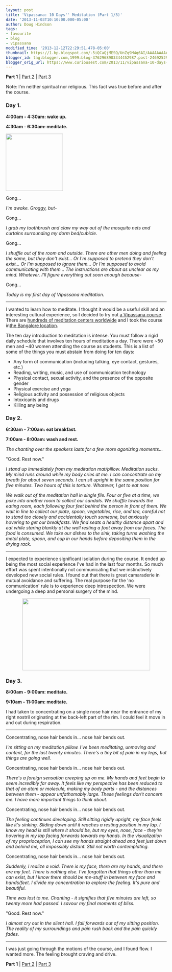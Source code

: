 ```yaml
---
layout: post
title: 'Vipassana: 10 Days'' Meditation (Part 1/3)'
date: '2013-11-03T10:10:00.000-05:00'
author: Doug Hindson
tags: 
- favourite
- blog
- vipassana
modified_time: '2013-12-12T22:29:51.478-05:00'
thumbnail: https://1.bp.blogspot.com/-5iQCaQjMESQ/UnZq9M4q6AI/AAAAAAAAARY/LxCE9Vr2yzc/s72-c/IMAG0738.jpg
blogger_id: tag:blogger.com,1999:blog-3762968903344452987.post-2469252930754264669
blogger_orig_url: https://www.curiousest.com/2013/11/vipassana-10-days-meditation-part-13.html
---
```


**Part 1** | <a href="https://www.curiousest.com/vipassana-10-days-meditation-part-23.html">Part 2</a> | <a href="https://www.curiousest.com/vipassana-10-days-meditation-part-33.html">Part 3</a>

Note: I'm neither spiritual nor religious. This fact was true before and after the course.

### Day 1.

**4:00am - 4:30am: wake up.**

**4:30am - 6:30am: meditate.**

<img style="width:179px;" src="https://1.bp.blogspot.com/-5iQCaQjMESQ/UnZq9M4q6AI/AAAAAAAAARY/LxCE9Vr2yzc/s320/IMAG0738.jpg" />

Gong...

*I'm awake. Groggy, but-*

Gong...

*I grab my toothbrush and claw my way out of the mosquito nets and curtains surrounding my dorm bed/cubicle.*

Gong...

*I shuffle out of the room and outside. There are other men doing and feeling the same, but they don't exist...*
*Or I'm supposed to pretend they don't exist...*
*Or I'm supposed to ignore them...*
*Or I'm supposed to avoid communicating with them...*
*The instructions are about as unclear as my mind. Whatever. I'll figure everything out soon enough because-*

Gong...

*Today is my first day of Vipassana meditation.*

---

I wanted to learn how to meditate. I thought it would be a useful skill and an interesting cultural experience, so I decided to try out <a href="https://www.dhamma.org/en/code.shtml">a Vipassana course</a>. There are <a href="https://www.dhamma.org/en/alphalist.shtml">hundreds of meditation centers worldwide</a> and I took the course in<a href="https://www.paphulla.dhamma.org/">the Bangalore location</a>.

The ten day introduction to meditation is intense. You must follow a rigid daily schedule that involves ten hours of meditation a day. There were ~50 men and ~40 women attending the course as students. This is a list of some of the things you must abstain from doing for ten days:

<ul style="text-align: left;"><li>Any form of communication (including talking, eye contact, gestures, etc.)</li><li>Reading, writing, music, and use of communication technology</li><li>Physical contact, sexual activity, and the presence of the opposite gender</li><li>Physical exercise and yoga</li><li>Religious activity and possession of religious objects</li><li>Intoxicants and drugs</li><li>Killing any being</li></ul><div>
</div>

### Day 2.

**6:30am - 7:00am: eat breakfast.**

**7:00am - 8:00am: wash and rest.**

*The chanting over the speakers lasts for a few more agonizing moments...*

"Good. Rest now."

*I stand up immediately from my meditation mat/pillow. Meditation sucks. My mind runs around while my body cries at me. I can concentrate on my breath for about seven seconds. I can sit upright in the same position for five minutes. Two hours of this is torture. Whatever, I get to eat now.*

*We walk out of the meditation hall in single file. Four or five at a time, we poke into another room to collect our sandals. We shuffle towards the eating room, each following four feet behind the person in front of them. We wait in line to collect our plate, spoon, vegetables, rice, and tea, careful not to stand too closely and accidentally touch someone, but anxiously hovering to get our breakfasts. We find seats a healthy distance apart and eat while staring blankly at the wall resting a foot away from our faces. The food is consumed. We take our dishes to the sink, taking turns washing the metal plate, spoon, and cup in our hands before depositing them in the drying rack.*

---

I expected to experience significant isolation during the course. It ended up being the most social experience I've had in the last four months. So much effort was spent intentionally not communicating that we instinctively developed new social rules. I found out that there is great camaraderie in mutual avoidance and suffering. The real purpose for the 'no communication' rule is to experience deep introspection. We were undergoing a deep and personal surgery of the mind.

<div class="separator" style="clear: both; text-align: center;"><a href="https://3.bp.blogspot.com/-qtF0y_Rny9w/UnZp_B31V2I/AAAAAAAAARM/Xpw4TQQ7E4A/s1600/IMAG0749.jpg" imageanchor="1" style="margin-left: 1em; margin-right: 1em;"><img border="0" height="225" src="https://3.bp.blogspot.com/-qtF0y_Rny9w/UnZp_B31V2I/AAAAAAAAARM/Xpw4TQQ7E4A/s400/IMAG0749.jpg" width="400" /></a></div><div>
</div>

### Day 3.

**8:00am - 9:00am: meditate.**

**9:10am - 11:00am: meditate.**

I had taken to concentrating on a single nose hair near the entrance of my right nostril originating at the back-left part of the rim. I could feel it move in and out during respiration.

---

Concentrating, nose hair bends in... nose hair bends out.

*I'm sitting on my meditation pillow. I've been meditating, unmoving and content, for the last twenty minutes. There's a tiny bit of pain in my legs, but things are going well.*

Concentrating, nose hair bends in... nose hair bends out.

*There's a foreign sensation creeping up on me. My hands and feet begin to seem incredibly far away. It feels like my perspective has been reduced to that of an atom or molecule, making my body parts - and the distances between them - appear unfathomably large. These feelings don't concern me. I have more important things to think about.*

Concentrating, nose hair bends in... nose hair bends out.

*The feeling continues developing. Still sitting rigidly upright, my face feels like it's sinking. Sliding down until it reaches a resting position in my lap. I know my head is still where it should be, but my eyes, nose, face - they're hovering in my lap facing forwards towards my hands. In the visualization of my proprioception, I can see my hands straight ahead and feet just down and behind me, all impossibly distant. Still not worth contemplating.*

Concentrating, nose hair bends in... nose hair bends out.

*Suddenly, I realize a void. There is my face, there are my hands, and there are my feet. There is nothing else. I've forgotten that things other than me can exist, but I know there should be me-stuff in between my face and hands/feet. I divide my concentration to explore the feeling. It's pure and beautiful.*

*Time was lost to me. Chanting - it signifies that five minutes are left, so twenty more had passed. I savour my final moments of bliss.*

"Good. Rest now."

*I almost cry out in the silent hall. I fall forwards out of my sitting position. The reality of my surroundings and pain rush back and the pain quickly fades.*

---

I was just going through the motions of the course, and I found flow. I wanted more. The feeling brought craving and drive.

**Part 1** | <a href="https://www.curiousest.com/vipassana-10-days-meditation-part-23.html">Part 2</a> | <a href="https://www.curiousest.com/vipassana-10-days-meditation-part-33.html">Part 3</a>

